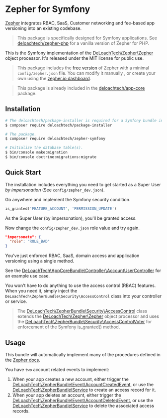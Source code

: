 Zepher for Symfony
==================

[Zepher](https://zepher.io) integrates RBAC, SaaS, Customer networking and fee-based app versioning into an existing codebase.

> This package is specifically designed for Symfony applications. See [deloachtech/zepher-php](https://github.com/deloachtech/zepher-php) for a vanilla version of Zepher for PHP.

This is the Symfony implementation of the [DeLoachTech\Zepher\Zepher](https://github.com/deloachtech/zepher-php/blob/master/src/Zepher.php) object processor. It's released under the MIT license for public use.

> This package includes the [free version](https://zepher.io/pricing.html) of Zepher with a minimal `config/zepher.json` file. You can modify it manually , or create your own using the [zepher.io dashboard](https://zepher.io). 

> This package is already included in the [deloachtech/app-core](https://github.com/deloachtech/app-core) package.

Installation
------------

```bash
# The deloachtech/package-installer is required for a Symfony bundle installation.
$ composer require deloachtech/package-installer

# The package.
$ composer require deloachtech/zepher-symfony

# Initialize the database table(s).
$ bin/console make:migration
$ bin/console doctrine:migrations:migrate
```


Quick Start
-----------

The installation includes everything you need to get started as a Super User _by impersonation_ (See `config/zepher_dev.json`).

Go anywhere and implement the Symfony security condition.
```php 
is_granted('FEATURE_ACCOUNT', 'PERMISSION_UPDATE')
``` 
As the Super User (by impersonation), you'll be granted access.

Now change the  `config/zepher_dev.json` role value and try again.

```json
"impersonate": {
  "role": "ROLE_BAD"
}
```

You've just enforced RBAC, SaaS, domain access and application versioning using a single method.

See the [DeLoachTech\AppCoreBundle\Controller\AccountUserController](https://github.com/deloachtech/app-core/blob/master/src/Controller/AccountUserController.php) for an example use case.

You won't have to do anything to use the access control (RBAC) features. When you need it, simply inject the `DeLoachTech\ZepherBundle\Security\AccessControl` class into your controller or service.

> The [DeLoachTech\ZepherBundle\Security\AccessControl](https://github.com/deloachtech/zepher-symfony/blob/master/src/Security/AccessControl.php) class extends the [DeLoachTech\Zepher\Zepher](https://github.com/deloachtech/zepher-php/blob/master/src/Zepher.php) object processor and uses the [DeLoachTech\ZepherBundle\Security\AccessControlVoter](https://github.com/deloachtech/zepher-symfony/blob/master/src/Security/AccessControlVoter.php) for enforcement of the Symfony is_granted() method. 


Usage
-----

This bundle will automatically implement many of the procedures defined in the [Zepher docs](https://zepher.io/docs).

You have `two` account related events to implement:

1. When your app creates a new account, either trigger the [DeLoachTech\ZepherBundle\Event\AccountCreatedEvent](https://github.com/deloachtech/zepher-symfony/blob/master/src/Event/AccountCreatedEvent.php), or use the [DeLoachTech\ZepherBundle\Service](https://github.com/deloachtech/zepher-symfony/blob/master/src/Service/AccessService.php) to create an access record for it.
2. When your app deletes an account, either trigger the [DeLoachTech\ZepherBundle\Event\AccountDeletedEvent](https://github.com/deloachtech/zepher-symfony/blob/master/src/Event/AccountDeletedEvent.php), or use the [DeLoachTech\ZepherBundle\Service](https://github.com/deloachtech/zepher-symfony/blob/master/src/Service/AccessService.php) to delete the associated access records.

